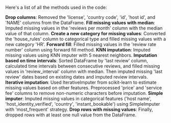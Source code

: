 Here's a list of all the methods used in the code:

**Drop columns**: Removed the 'license', 'country code', 'id', 'host id', and 'NAME' columns from the DataFrame.
**Fill missing values with median**: Imputed missing values in the 'reviews per month' column with the median value of that column.
**Create a new category for missing values**: Converted the 'house_rules' column to categorical type and filled missing values with a new category 'HR'.
**Forward fill**: Filled missing values in the 'review rate number' column using forward fill method.
**KNN imputation**: Imputed missing values using KNN imputer with 5 nearest neighbors.
**Imputation based on time intervals**: Sorted DataFrame by 'last review' column, calculated time intervals between consecutive reviews, and filled missing values in 'review_interval' column with median. Then imputed missing 'last review' dates based on existing dates and imputed review intervals.
**Iterative imputation**: Used IterativeImputer from scikit-learn to estimate missing values based on other features. Preprocessed 'price' and 'service fee' columns to remove non-numeric characters before imputation.
**Simple imputer**: Imputed missing values in categorical features ('host name', 'host_identity_verified', 'country', 'instant_bookable') using SimpleImputer with 'most_frequent' strategy.
**Drop rows with missing values**: Finally, dropped rows with at least one null value from the DataFrame.
